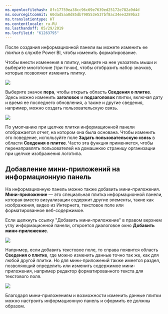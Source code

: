 ```yaml
---
ms.openlocfilehash: 8fc17759ea38cc96c69e7639ed25172e782a9d4d
ms.sourcegitcommit: 60dad5aa0d85db790553e537bf8ac34ee3289ba3
ms.translationtype: HT
ms.contentlocale: ru-RU
ms.lasthandoff: 05/29/2019
ms.locfileid: "61263795"
---
```

После создания информационной панели вы можете изменить ее *плитки* в службе Power BI, чтобы изменить форматирование.

Чтобы внести изменения в плитку, наведите на нее указатель мыши и выберите многоточие (три точки), чтобы отобразить набор значков, которые позволяют изменить плитку.

![](media/4-4d-change-tile-details/4-4d_1.png)

Выберите значок **пера**, чтобы открыть область **Сведения о плитке**. Здесь можно изменить **заголовок** и **подзаголовок** плитки, включая дату и время ее последнего обновления, а также и другие сведения, например, можно создать пользовательскую связь.

![](media/4-4d-change-tile-details/4-4d_2.png)

По умолчанию при щелчке плитки информационной панели отображается отчет, на котором она была основана. Чтобы изменить это поведение, используйте поле **Задать пользовательскую связь** в области **Сведения о плитке**. Часто эта функция применяется, чтобы перенаправлять пользователей на домашнюю страницу организации при щелчке изображения логотипа.

## <a name="add-widgets-to-your-dashboard"></a>Добавление мини-приложений на информационную панель
На информационную панель можно также добавить мини-приложения. **Мини-приложение** — это специальная плитка информационной панели, которая вместо визуализации содержит другие элементы, такие как изображения, видео из Интернета, текстовое поле или форматированное веб-содержимое.

Если щелкнуть ссылку "Добавить мини-приложение" в правом верхнем углу информационной панели, откроется диалоговое окно **Добавить мини-приложение**.

![](media/4-4d-change-tile-details/4-4d_3.png)

Например, если добавить текстовое поле, то справа появится область **Сведения о плитке**, где можно изменить данные точно так же, как для любой другой плитки. Но для мини-приложений также имеется раздел, позволяющий определить или изменить содержимое мини-приложения, например редактор форматированного текста для текстового поля.

![](media/4-4d-change-tile-details/4-4d_4.png)

Благодаря мини-приложениям и возможности изменить данные плитки можно настроить информационную панель и оформить ее должны образом.

